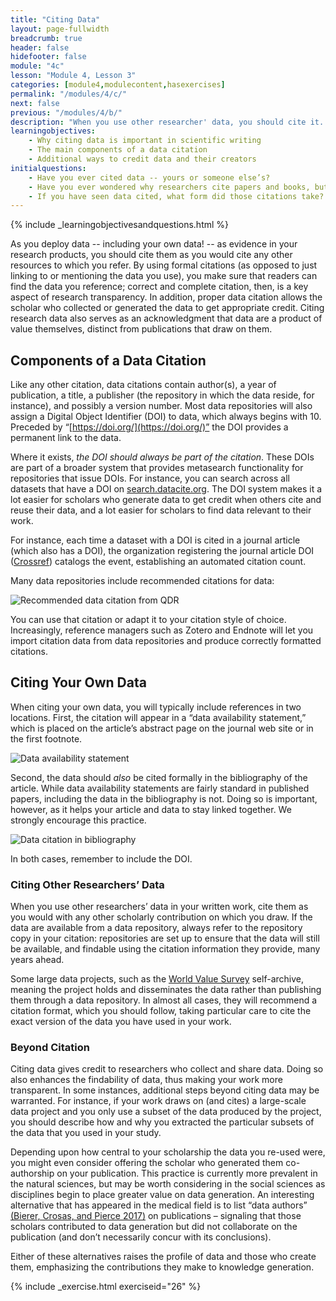 ```yaml
---
title: "Citing Data"
layout: page-fullwidth 
breadcrumb: true 
header: false 
hidefooter: false 
module: "4c"
lesson: "Module 4, Lesson 3"
categories: [module4,modulecontent,hasexercises]
permalink: "/modules/4/c/"
next: false 
previous: "/modules/4/b/"
description: "When you use other researcher' data, you should cite it. Why is this so important? And how do you properly cite data?"
learningobjectives:
    - Why citing data is important in scientific writing
    - The main components of a data citation
    - Additional ways to credit data and their creators
initialquestions:
    - Have you ever cited data -- yours or someone else’s?
    - Have you ever wondered why researchers cite papers and books, but rarely software or data, even though those play a crucial role in enabling research?
    - If you have seen data cited, what form did those citations take?
---
```

{% include _learningobjectivesandquestions.html %}


As you deploy data -- including your own data! -- as evidence in your research products, you should cite them as you would cite any other resources to which you refer. By using formal citations (as opposed to just linking to or mentioning the data you use), you make sure that readers can find the data you reference; correct and complete citation, then, is a key aspect of research transparency. In addition, proper data citation allows the scholar who collected or generated the data to get appropriate credit. Citing research data also serves as an acknowledgment that data are a product of value themselves, distinct from publications that draw on them.

## Components of a Data Citation

Like any other citation, data citations contain author(s), a year of publication, a title, a publisher (the repository in which the data reside, for instance), and possibly a version number. Most data repositories will also assign a Digital Object Identifier (DOI) to data, which always begins with 10. Preceded by “[https://doi.org/](https://doi.org/)” the DOI provides a permanent link to the data.

Where it exists, *the DOI should always be part of the citation*. These DOIs are part of a broader system that provides metasearch functionality for repositories that issue DOIs. For instance, you can search across all datasets that have a DOI on
[search.datacite.org](https://search.datacite.org/). The DOI system makes it a lot easier for scholars who generate data to get credit when others cite and reuse their data, and a lot easier for scholars to find data relevant to their work.

For instance, each time a dataset with a DOI is cited in a journal article (which also has a DOI), the organization registering the journal article DOI ([Crossref](https://www.crossref.org/)) catalogs the event, establishing an automated citation count.

Many data repositories include recommended citations for data:

![Recommended data citation from QDR]({{site.baseurl}}/images/recommended-data-citation.png)

You can use that citation or adapt it to your citation style of choice. Increasingly, reference managers such as Zotero and Endnote will let you import citation data from data repositories and produce correctly formatted citations.

## Citing Your Own Data

When citing your own data, you will typically include references in two locations. First, the citation will appear in a “data availability statement,” which is placed on the article’s abstract page on the journal web site or in the first footnote.

![Data availability statement]({{site.baseurl}}/images/data-availability-statement.png)

Second, the data should *also* be cited formally in the bibliography of the article. While data availability statements are fairly standard in published papers, including the data in the bibliography is not. Doing so is important, however, as it helps your article and data to stay linked together. We strongly encourage this practice.

![Data citation in bibliography]({{site.baseurl}}/images/data-citation-bibliography.png)

In both cases, remember to include the DOI.

### Citing Other Researchers’ Data

When you use other researchers’ data in your written work, cite them as you would with any other scholarly contribution on which you draw. If the data are available from a data repository, always refer to the repository copy in your citation: repositories are set up to ensure that the data will still be available, and findable using the citation information they provide, many years ahead.

Some large data projects, such as the [World Value Survey](http://www.worldvaluessurvey.org/WVSContents.jsp) self-archive, meaning the project holds and disseminates the data rather than publishing them through a data repository. In almost all cases, they will recommend a citation format, which you should follow, taking particular care to cite the exact version of the data you have used in your work.

### Beyond Citation

Citing data gives credit to researchers who collect and share data. Doing so also enhances the findability of data, thus making your work more transparent. In some instances, additional steps beyond citing data may be warranted. For instance, if your work draws on (and cites) a large-scale data project and you only use a subset of the data produced by the project, you should describe how and why you extracted the particular subsets of the data that you used in your study.

Depending upon how central to your scholarship the data you re-used were, you might even consider offering the scholar who generated them co-authorship on your publication. This practice is currently more prevalent in the natural sciences, but may be worth considering in the social sciences as disciplines begin to place greater value on data generation. An interesting alternative that has appeared in the medical field is to list “data authors” [(Bierer, Crosas, and Pierce 2017)](https://doi.org/10.1056/NEJMc1707245) on publications – signaling that those scholars contributed to data generation but did not collaborate on the publication (and don’t necessarily concur with its conclusions).

Either of these alternatives raises the profile of data and those who create them, emphasizing the contributions they make to knowledge generation.

{% include _exercise.html exerciseid="26" %}

